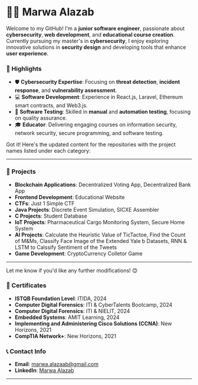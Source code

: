 # 👩‍💻 Marwa Alazab  

Welcome to my GitHub! I'm a **junior software engineer**, passionate about **cybersecurity**,  **web development**, and **educational course creation**. Currently pursuing my master's in **cybersecurity**, I enjoy exploring innovative solutions in **security design** and developing tools that enhance **user experience**.

### 🌟 Highlights  
- 🛡️ **Cybersecurity Expertise**: Focusing on **threat detection**, **incident response**, and **vulnerability assessment**.  
- 💻 **Software Development**: Experience in React.js, Laravel, Ethereum smart contracts, and Web3.js.  
- 🧪 **Software Testing**: Skilled in **manual** and **automation testing**, focusing on quality assurance.  
- 🎓 **Educator**: Delivering engaging courses on information security, network security, secure programming, and software testing.  

Got it! Here's the updated content for the repositories with the project names listed under each category:

---

### 🚀 Projects

- **Blockchain Applications**: Decentralized Voting App, Decentralized Bank App
- **Frontend Development**: Educational Website
- **CTFs**: Just 1 Simple CTF
- **Java Projects**: Discrete Event Simulation, SICXE Assembler
- **C Projects**: Student Database
- **IoT Projects**: Pharmaceutical Cargo Monitoring System, Secure Home System
- **AI Projects**: Calculate the Heuristic Value of TicTactoe, Find the Count of M&Ms, Classify Face Image of the Extended Yale b Datasets, RNN & LSTM to Calssify Sentiment of the Tweets
- **Game Development**: CryptoCurrency Colletor Game

---

Let me know if you'd like any further modifications! 😊

### 📜 Certificates  
- **ISTQB Foundation Level**: ITIDA, 2024  
- **Computer Digital Forensics**: ITI & CyberTalents Bootcamp, 2024  
- **Computer Digital Forensics**: ITI & NIELIT, 2024  
- **Embedded Systems**: AMIT Learning, 2024  
- **Implementing and Administering Cisco Solutions (CCNA)**: New Horizons, 2021  
- **CompTIA Network+**: New Horizons, 2021

### 📞 Contact Info  
- **Email**: [marwa.alazaab@gmail.com](mailto:marwa.alazaab@gmail.com)  
- **LinkedIn**: [Marwa Alazab](https://www.linkedin.com/in/marwa-alazab/)
---

